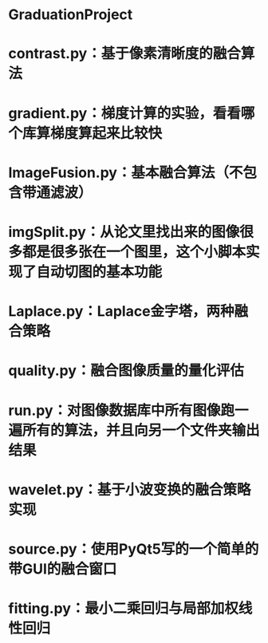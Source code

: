 # GraduationProject

# contrast.py：基于像素清晰度的融合算法
# gradient.py：梯度计算的实验，看看哪个库算梯度算起来比较快
# ImageFusion.py：基本融合算法（不包含带通滤波）
# imgSplit.py：从论文里找出来的图像很多都是很多张在一个图里，这个小脚本实现了自动切图的基本功能
# Laplace.py：Laplace金字塔，两种融合策略
# quality.py：融合图像质量的量化评估
# run.py：对图像数据库中所有图像跑一遍所有的算法，并且向另一个文件夹输出结果
# wavelet.py：基于小波变换的融合策略实现
# source.py：使用PyQt5写的一个简单的带GUI的融合窗口
# fitting.py：最小二乘回归与局部加权线性回归